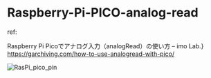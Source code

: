 # Raspberry-Pi-PICO-analog-read

ref:

Raspberry Pi Picoでアナログ入力（analogRead）の使い方 – imo Lab.} https://garchiving.com/how-to-use-analogread-with-pico/

![RasPi_pico_pin](https://user-images.githubusercontent.com/1296728/140413408-177d3efb-b908-4a89-b905-279a96865cb5.png)
